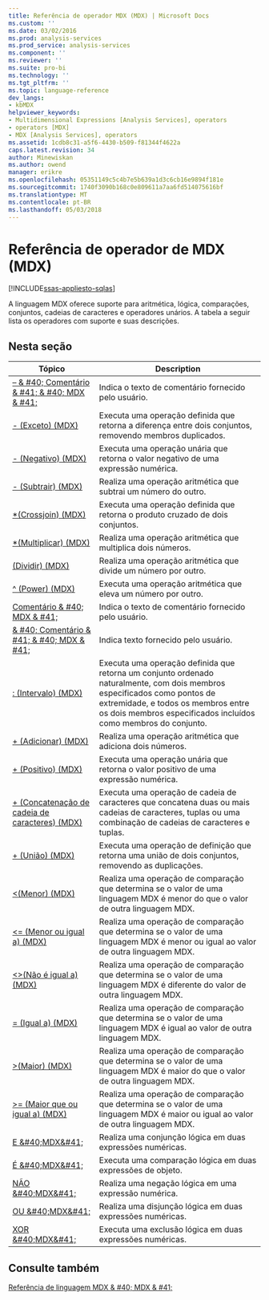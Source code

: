 ```yaml
---
title: Referência de operador MDX (MDX) | Microsoft Docs
ms.custom: ''
ms.date: 03/02/2016
ms.prod: analysis-services
ms.prod_service: analysis-services
ms.component: ''
ms.reviewer: ''
ms.suite: pro-bi
ms.technology: ''
ms.tgt_pltfrm: ''
ms.topic: language-reference
dev_langs:
- kbMDX
helpviewer_keywords:
- Multidimensional Expressions [Analysis Services], operators
- operators [MDX]
- MDX [Analysis Services], operators
ms.assetid: 1cdb8c31-a5f6-4430-b509-f81344f4622a
caps.latest.revision: 34
author: Minewiskan
ms.author: owend
manager: erikre
ms.openlocfilehash: 05351149c5c4b7e5b639a1d3c6cb16e9894f181e
ms.sourcegitcommit: 1740f3090b168c0e809611a7aa6fd514075616bf
ms.translationtype: MT
ms.contentlocale: pt-BR
ms.lasthandoff: 05/03/2018
---
```

# <a name="mdx-operator-reference-mdx"></a>Referência de operador de MDX (MDX)
[!INCLUDE[ssas-appliesto-sqlas](../includes/ssas-appliesto-sqlas.md)]

  A linguagem MDX oferece suporte para aritmética, lógica, comparações, conjuntos, cadeias de caracteres e operadores unários. A tabela a seguir lista os operadores com suporte e suas descrições.  
  
## <a name="in-this-section"></a>Nesta seção  
  
|Tópico|Description|  
|-----------|-----------------|  
|[– & #40; Comentário & #41; & #40; MDX & #41;](../mdx/comment-mdx-operator-reference.md)|Indica o texto de comentário fornecido pelo usuário.|  
|[- &#40;Exceto&#41; &#40;MDX&#41;](../mdx/except-mdx-operator.md)|Executa uma operação definida que retorna a diferença entre dois conjuntos, removendo membros duplicados.|  
|[- &#40;Negativo&#41; &#40;MDX&#41;](../mdx/negative-mdx.md)|Executa uma operação unária que retorna o valor negativo de uma expressão numérica.|  
|[- &#40;Subtrair&#41; &#40;MDX&#41;](../mdx/subtract-mdx.md)|Realiza uma operação aritmética que subtrai um número do outro.|  
|[&#42;&#40;Crossjoin&#41; &#40;MDX&#41;](../mdx/crossjoin-mdx-operator-reference.md)|Executa uma operação definida que retorna o produto cruzado de dois conjuntos.|  
|[&#42;&#40;Multiplicar&#41; &#40;MDX&#41;](../mdx/multiply-mdx.md)|Realiza uma operação aritmética que multiplica dois números.|  
|[&#40;Dividir&#41; &#40;MDX&#41;](../mdx/divide-mdx-operator-reference.md)|Realiza uma operação aritmética que divide um número por outro.|  
|[^ &#40;Power&#41; &#40;MDX&#41;](../mdx/power-mdx.md)|Executa uma operação aritmética que eleva um número por outro.|  
|[Comentário & #40; MDX & #41;](../mdx/comment-mdx.md)|Indica o texto de comentário fornecido pelo usuário.|  
|[& #40; Comentário & #41; & #40; MDX & #41;](../mdx/comment-mdx-double-slash.md)|Indica texto fornecido pelo usuário.|  
|[: &#40;Intervalo&#41; &#40;MDX&#41;](../mdx/range-mdx.md)|Executa uma operação definida que retorna um conjunto ordenado naturalmente, com dois membros especificados como pontos de extremidade, e todos os membros entre os dois membros especificados incluídos como membros do conjunto.|  
|[+ &#40;Adicionar&#41; &#40;MDX&#41;](../mdx/add-mdx.md)|Realiza uma operação aritmética que adiciona dois números.|  
|[+ &#40;Positivo&#41; &#40;MDX&#41;](../mdx/positive-mdx.md)|Executa uma operação unária que retorna o valor positivo de uma expressão numérica.|  
|[+ &#40;Concatenação de cadeia de caracteres&#41; &#40;MDX&#41;](../mdx/string-concatenation-mdx.md)|Executa uma operação de cadeia de caracteres que concatena duas ou mais cadeias de caracteres, tuplas ou uma combinação de cadeias de caracteres e tuplas.|  
|[+ &#40;União&#41; &#40;MDX&#41;](../mdx/union-mdx-operator-reference.md)|Executa uma operação de definição que retorna uma união de dois conjuntos, removendo as duplicações.|  
|[&#60;&#40;Menor&#41; &#40;MDX&#41;](../mdx/less-than-mdx.md)|Realiza uma operação de comparação que determina se o valor de uma linguagem MDX é menor do que o valor de outra linguagem MDX.|  
|[&#60;= &#40;Menor ou igual a&#41; &#40;MDX&#41;](../mdx/less-than-or-equal-to-mdx.md)|Realiza uma operação de comparação que determina se o valor de uma linguagem MDX é menor ou igual ao valor de outra linguagem MDX.|  
|[&#60;&#62;&#40;Não é igual a&#41; &#40;MDX&#41;](../mdx/not-equal-to-mdx.md)|Realiza uma operação de comparação que determina se o valor de uma linguagem MDX é diferente do valor de outra linguagem MDX.|  
|[= &#40;Igual a&#41; &#40;MDX&#41;](../mdx/equal-to-mdx.md)|Realiza uma operação de comparação que determina se o valor de uma linguagem MDX é igual ao valor de outra linguagem MDX.|  
|[&#62;&#40;Maior&#41; &#40;MDX&#41;](../mdx/greater-than-mdx.md)|Realiza uma operação de comparação que determina se o valor de uma linguagem MDX é maior do que o valor de outra linguagem MDX.|  
|[&#62;= &#40;Maior que ou igual a&#41; &#40;MDX&#41;](../mdx/greater-than-or-equal-to-mdx.md)|Realiza uma operação de comparação que determina se o valor de uma linguagem MDX é maior ou igual ao valor de outra linguagem MDX.|  
|[E &AMP;#40;MDX&AMP;#41;](../mdx/and-mdx.md)|Realiza uma conjunção lógica em duas expressões numéricas.|  
|[É &AMP;#40;MDX&AMP;#41;](../mdx/is-mdx.md)|Executa uma comparação lógica em duas expressões de objeto.|  
|[NÃO &AMP;#40;MDX&AMP;#41;](../mdx/not-mdx.md)|Realiza uma negação lógica em uma expressão numérica.|  
|[OU &AMP;#40;MDX&AMP;#41;](../mdx/or-mdx.md)|Realiza uma disjunção lógica em duas expressões numéricas.|  
|[XOR &AMP;#40;MDX&AMP;#41;](../mdx/xor-mdx.md)|Executa uma exclusão lógica em duas expressões numéricas.|  
  
## <a name="see-also"></a>Consulte também  
 [Referência de linguagem MDX & #40; MDX & #41;](../mdx/mdx-language-reference-mdx.md)  
  
  
